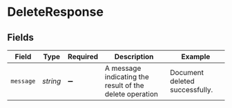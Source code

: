 # DeleteResponse


## Fields

| Field                                                   | Type                                                    | Required                                                | Description                                             | Example                                                 |
| ------------------------------------------------------- | ------------------------------------------------------- | ------------------------------------------------------- | ------------------------------------------------------- | ------------------------------------------------------- |
| `message`                                               | *string*                                                | :heavy_minus_sign:                                      | A message indicating the result of the delete operation | Document deleted successfully.                          |